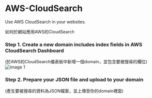 # AWS-CloudSearch

Use AWS CloudSearch in your websites.

如何於網站應用AWS的CloudSearch

### Step 1. Create a new domain includes index fields in AWS CloudSearch Dashboard 
(於AWS的CloudSearch儀表板中新增一個domain，並包含要被搜尋的欄位)
![image 1](https://cloud.githubusercontent.com/assets/18390700/25939449/7e22862c-3665-11e7-9af4-8ffbf3347447.png)


### Step 2. Prepare your JSON file and upload to your domain
(產生要被搜尋的資料為JSON檔案，並上傳至你的domain裡面)

